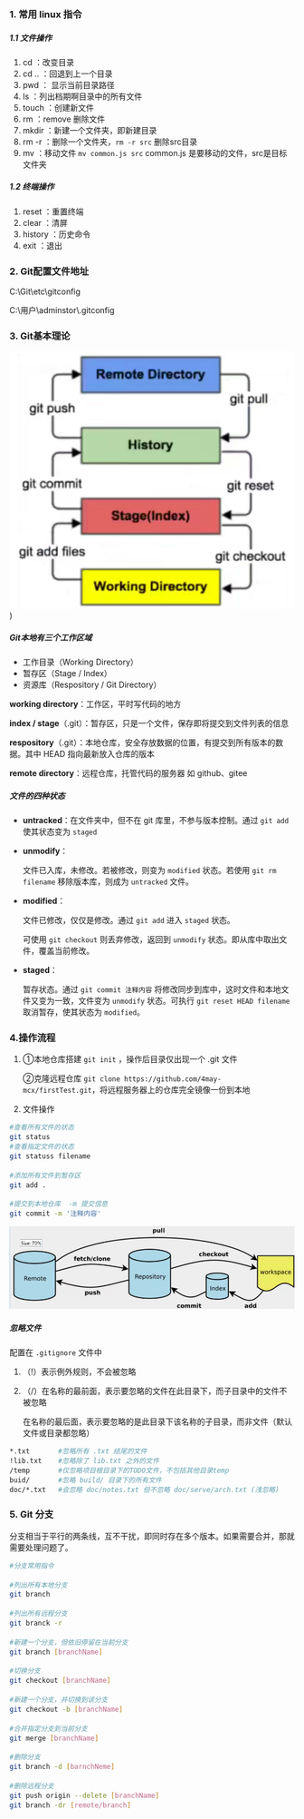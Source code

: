 ### 1. 常用 linux 指令

##### 1.1 文件操作

1. cd ：改变目录
2. cd .. ：回退到上一个目录
3. pwd ： 显示当前目录路径
4. ls ：列出档期啊目录中的所有文件
5. touch ：创建新文件
6. rm ：remove 删除文件
7. mkdir ：新建一个文件夹，即新建目录
8. rm -r ：删除一个文件夹，`rm -r src` 删除src目录
9. mv ：移动文件 `mv common.js src` common.js 是要移动的文件，src是目标文件夹



##### 1.2 终端操作

1. reset ：重置终端
2. clear ：清屏
3. history ：历史命令
4. exit ：退出

 

### 2. Git配置文件地址

C:\Git\etc\gitconfig

C:\用户\adminstor\\.gitconfig

### 3. Git基本理论

![Image](https://raw.githubusercontent.com/4may-mcx/myBlog/master/images/gitLog_1.png))

##### Git本地有三个工作区域

- 工作目录（Working Directory）
- 暂存区（Stage / Index）
- 资源库（Respository / Git Directory）

**working directory**：工作区，平时写代码的地方

**index / stage**（.git）：暂存区，只是一个文件，保存即将提交到文件列表的信息

**respository**（.git）：本地仓库，安全存放数据的位置，有提交到所有版本的数据。其中 HEAD 指向最新放入仓库的版本

**remote directory**：远程仓库，托管代码的服务器 如 github、gitee



#####  文件的四种状态

- **untracked**：在文件夹中，但不在 git 库里，不参与版本控制。通过 `git add` 使其状态变为 `staged`

- **unmodify**：

  文件已入库，未修改。若被修改，则变为 `modified` 状态。若使用 `git rm filename` 移除版本库，则成为 `untracked` 文件。

- **modified**：

  文件已修改，仅仅是修改。通过 `git add` 进入 `staged` 状态。

  可使用 `git checkout` 则丢弃修改，返回到 `unmodify` 状态。即从库中取出文件，覆盖当前修改。

- **staged**：

  暂存状态。通过 `git commit 注释内容` 将修改同步到库中，这时文件和本地文件又变为一致，文件变为 `unmodify` 状态。可执行 `git reset HEAD filename` 取消暂存，使其状态为 `modified`。



### 4.操作流程

1. ①本地仓库搭建 `git init` ，操作后目录仅出现一个 .git 文件 

   ②克隆远程仓库 `git clone https://github.com/4may-mcx/firstTest.git`，将远程服务器上的仓库完全镜像一份到本地

2. 文件操作 

```bash
#查看所有文件的状态
git status 	
#查看指定文件的状态
git statuss filename 

#添加所有文件到暂存区
git add . 			

#提交到本地仓库  -m 提交信息
git commit -m '注释内容' 	
```

![Image](https://raw.githubusercontent.com/4may-mcx/myBlog/master/images/gitLog_process.png)

##### 忽略文件

配置在 `.gitignore` 文件中

1. （!）表示例外规则，不会被忽略

2. （/）在名称的最前面，表示要忽略的文件在此目录下，而子目录中的文件不被忽略

   ​		 在名称的最后面，表示要忽略的是此目录下该名称的子目录，而非文件（默认文件或目录都忽略）

```bash
*.txt		#忽略所有 .txt 结尾的文件
!lib.txt	#忽略除了 lib.txt 之外的文件
/temp		#仅忽略项目根目录下的TODO文件，不包括其他目录temp 
buid/		#忽略 build/ 目录下的所有文件
doc/*.txt	#会忽略 doc/notes.txt 但不忽略 doc/serve/arch.txt (浅忽略)
```



 ### 5. Git 分支

分支相当于平行的两条线，互不干扰，即同时存在多个版本。如果需要合并，那就需要处理问题了。



```bash
#分支常用指令

#列出所有本地分支
git branch

#列出所有远程分支
git branck -r

#新建一个分支，但依旧停留在当前分支
git branch [branchName]

#切换分支
git checkout [branchName]

#新建一个分支，并切换到该分支
git checkout -b [branchName]

#合并指定分支到当前分支
git merge [branchName]

#删除分支
git branch -d [barnchNeme]

#删除远程分支
git push origin --delete [branchName]
git branch -dr [remote/branch]
```

